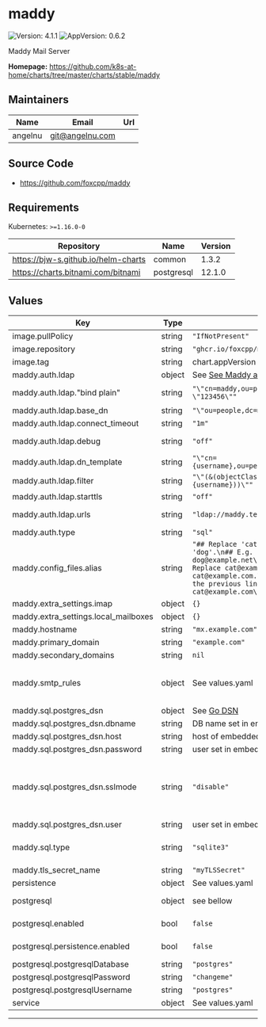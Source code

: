 # maddy

![Version: 4.1.1](https://img.shields.io/badge/Version-4.1.1-informational?style=flat-square) ![AppVersion: 0.6.2](https://img.shields.io/badge/AppVersion-0.6.2-informational?style=flat-square)

Maddy Mail Server

**Homepage:** <https://github.com/k8s-at-home/charts/tree/master/charts/stable/maddy>

## Maintainers

| Name | Email | Url |
| ---- | ------ | --- |
| angelnu | <git@angelnu.com> |  |

## Source Code

* <https://github.com/foxcpp/maddy>

## Requirements

Kubernetes: `>=1.16.0-0`

| Repository | Name | Version |
|------------|------|---------|
| https://bjw-s.github.io/helm-charts | common | 1.3.2 |
| https://charts.bitnami.com/bitnami | postgresql | 12.1.0 |

## Values

| Key | Type | Default | Description |
|-----|------|---------|-------------|
| image.pullPolicy | string | `"IfNotPresent"` | image pull policy |
| image.repository | string | `"ghcr.io/foxcpp/maddy"` | image repository |
| image.tag | string | chart.appVersion | image tag |
| maddy.auth.ldap | object | See [See Maddy auth](https://maddy.email/man/_generated_maddy-auth.5/#configuration-directives_5) | If type is ldap the following options are required |
| maddy.auth.ldap."bind plain" | string | `"\"cn=maddy,ou=people,dc=maddy,dc=test\" \"123456\""` | Specify initial bind credentials. Not required ('bind off') if DN template is used. |
| maddy.auth.ldap.base_dn | string | `"\"ou=people,dc=maddy,dc=test\""` | Specify base_dn to lookup DN. |
| maddy.auth.ldap.connect_timeout | string | `"1m"` | Timeout for initial connection to the directory server. |
| maddy.auth.ldap.debug | string | `"off"` | Enable verbose logging. You don't need that unless you are reporting a bug. |
| maddy.auth.ldap.dn_template | string | `"\"cn={username},ou=people,dc=maddy,dc=test\""` | Specify DN template to skip lookup. |
| maddy.auth.ldap.filter | string | `"\"(&(objectClass=posixAccount)(uid={username}))\""` | Specify filter to lookup DN. |
| maddy.auth.ldap.starttls | string | `"off"` | Whether to upgrade connection to TLS using STARTTLS. |
| maddy.auth.ldap.urls | string | `"ldap://maddy.test:389"` | URLs of the directory servers to use. First available server is used - no load-balancing is done. |
| maddy.auth.type | string | `"sql"` | Where to store authorised users. Valid values are `sql` and `ldap` |
| maddy.config_files.alias | string | `"## Replace 'cat' with any domain to 'dog'.\n## E.g. cat@example.net -> dog@example.net\n# cat: dog\n\n## Replace cat@example.org with cat@example.com.\n## Takes priority over the previous line.\n#cat@example.org: cat@example.com\n"` | Alias file used in smtp_rule See [alias examples](https://maddy.email/man/_generated_maddy-filters.5/). |
| maddy.extra_settings.imap | object | `{}` | Additional settings for imap backend |
| maddy.extra_settings.local_mailboxes | object | `{}` | Additional settings for local_mailboxes storage |
| maddy.hostname | string | `"mx.example.com"` | Hostname the service will listen to (incoming SMTP and IMAP) |
| maddy.primary_domain | string | `"example.com"` | Primary domain - will be included in SMTP protocol |
| maddy.secondary_domains | string | `nil` | Space separated list of additional domains this server handles |
| maddy.smtp_rules | object | See values.yaml | The main part of the configuration - rules for the smtp pipelines. You can define multiple blocks. Content comes from the chart when setting `file` (see files/smtp_rules folder) and/or the custom block |
| maddy.sql.postgres_dsn | object | See [Go DSN](https://pkg.go.dev/github.com/lib/pq?utm_source=godoc#hdr-Connection_String_Parameters) | If type is postgres configure the Data Source Name (DSN) |
| maddy.sql.postgres_dsn.dbname | string | DB name set in embedded postgres chart | The name of the DB |
| maddy.sql.postgres_dsn.host | string | host of embedded postgres chart | The host to connect to |
| maddy.sql.postgres_dsn.password | string | user set in embedded postgres chart | The DB user password |
| maddy.sql.postgres_dsn.sslmode | string | `"disable"` | SSL model for the DB disable - No SSL require - Always SSL (skip verification) verify-ca - Always SSL (verify that the certificate presented by the             server was signed by a trusted CA) verify-full - Always SSL (verify that the certification presented by               the server was signed by a trusted CA and the server host name               matches the one in the certificate) |
| maddy.sql.postgres_dsn.user | string | user set in embedded postgres chart | The DB user |
| maddy.sql.type | string | `"sqlite3"` | DB type to use. Supported are `sqlite3` and `postgres` Database is used to store IMAP indexes and (when not using LDAP) authorized users |
| maddy.tls_secret_name | string | `"myTLSSecret"` | name of K8S secret containing the cert and key to use by maddy. |
| persistence | object | See values.yaml | Configure persistence settings for the chart under this key. |
| postgresql | object | see bellow | Bitnami postgres chart. For more options see https://github.com/bitnami/charts/tree/master/bitnami/postgresql |
| postgresql.enabled | bool | `false` | Enable if you want to use the embedded postgresql chart (not neeeded if you use your own postgres DB). |
| postgresql.persistence.enabled | bool | `false` | if database is stored to a PVC. Set to true when you are done testing. |
| postgresql.postgresqlDatabase | string | `"postgres"` | Postgres database password |
| postgresql.postgresqlPassword | string | `"changeme"` | Postgres database password |
| postgresql.postgresqlUsername | string | `"postgres"` | Postgres database user name |
| service | object | See values.yaml | Configures service settings for the chart. |

----------------------------------------------
